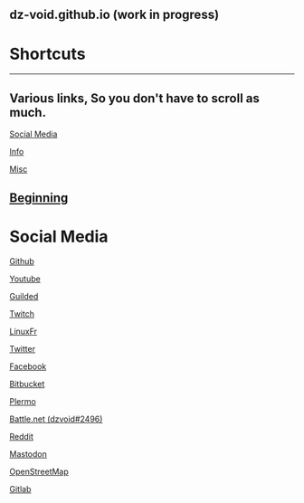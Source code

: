   **dz-void.github.io** (work in progress)
  ---
  # Shortcuts
  ---
  Various links, So you don't have to scroll as much.
  ---
  [Social Media](https://fernbacher.github.io/linux-for-begginers/#distros)
  
  [Info](https://fernbacher.github.io/linux-for-begginers/#custom-kernel)
 
  [Misc](https://fernbacher.github.io/linux-for-begginers/#software)
  
  [Beginning](https://dz-void.github.io/Main)
  ---
  # Social Media
  [Github](https://github.com/dz-void)
  
  [Youtube](https://www.youtube.com/channel/UCMW5Dxg_XH0sosr7GNiskwQ)
  
  [Guilded](https://guilded.gg/dzvoids-cult)
  
  [Twitch](https://twitch.tv/dz_void)
  
  [LinuxFr](https://linuxfr.org/users/dzvoid)
  
  [Twitter](https://twitter.com/DzVoid)
 
  [Facebook](https://facebook.com/profile.php?id=100077212432383)
  
  [Bitbucket](https://bitbucket.org/dzvoid/)
  
  [Plermo](https://blob.cat/dz-void)
  
  [Battle.net (dzvoid#2496)](https://battle.net/)
  
  [Reddit](https://www.reddit.com/user/dzvoid)
  
  [Mastodon](https://c.im/@dzvoid)
  
  [OpenStreetMap](https://www.openstreetmap.org/user/dzvoid)
  
  [Gitlab](https://gitlab.com/official.dz.void)

